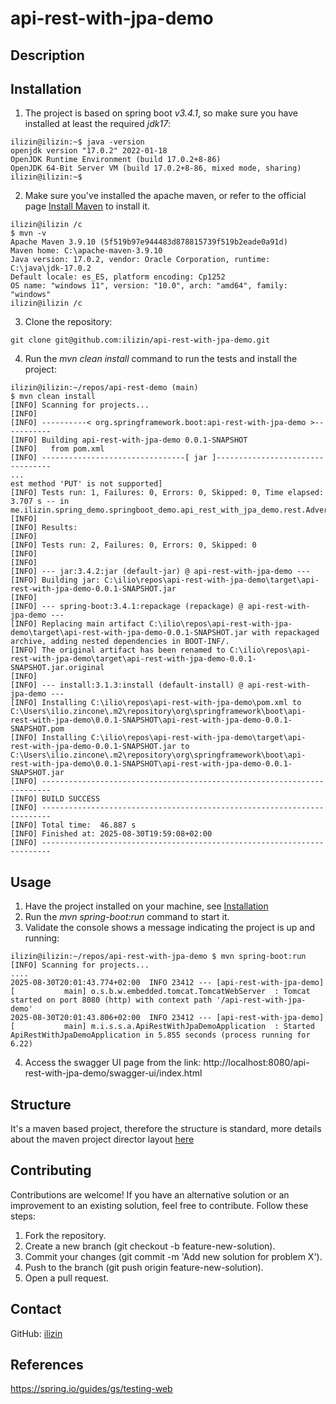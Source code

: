 # api-rest-with-jpa-demo

## Description

## Installation

1. The project is based on spring boot <i>v3.4.1</i>, so make sure you have installed at least the required *jdk17*:
```
ilizin@ilizin:~$ java -version
openjdk version "17.0.2" 2022-01-18
OpenJDK Runtime Environment (build 17.0.2+8-86)
OpenJDK 64-Bit Server VM (build 17.0.2+8-86, mixed mode, sharing)
ilizin@ilizin:~$ 
```

2. Make sure you've installed the apache maven, or refer to the official page [Install Maven](https://maven.apache.org/install.html)
   to install it.
```
ilizin@ilizin /c
$ mvn -v
Apache Maven 3.9.10 (5f519b97e944483d878815739f519b2eade0a91d)
Maven home: C:\apache-maven-3.9.10
Java version: 17.0.2, vendor: Oracle Corporation, runtime: C:\java\jdk-17.0.2
Default locale: es_ES, platform encoding: Cp1252
OS name: "windows 11", version: "10.0", arch: "amd64", family: "windows"
ilizin@ilizin /c
```

3. Clone the repository:
```
git clone git@github.com:ilizin/api-rest-with-jpa-demo.git
```

4. Run the <i>mvn clean install</i> command to run the tests and install the project:
```
ilizin@ilizin:~/repos/api-rest-demo (main)
$ mvn clean install
[INFO] Scanning for projects...
[INFO]
[INFO] ----------< org.springframework.boot:api-rest-with-jpa-demo >-----------
[INFO] Building api-rest-with-jpa-demo 0.0.1-SNAPSHOT
[INFO]   from pom.xml
[INFO] --------------------------------[ jar ]---------------------------------
...
est method 'PUT' is not supported]
[INFO] Tests run: 1, Failures: 0, Errors: 0, Skipped: 0, Time elapsed: 3.707 s -- in me.ilizin.spring_demo.springboot_demo.api_rest_with_jpa_demo.rest.AdvertisementRestControllerTest
[INFO]
[INFO] Results:
[INFO]
[INFO] Tests run: 2, Failures: 0, Errors: 0, Skipped: 0
[INFO]
[INFO]
[INFO] --- jar:3.4.2:jar (default-jar) @ api-rest-with-jpa-demo ---
[INFO] Building jar: C:\ilio\repos\api-rest-with-jpa-demo\target\api-rest-with-jpa-demo-0.0.1-SNAPSHOT.jar
[INFO]
[INFO] --- spring-boot:3.4.1:repackage (repackage) @ api-rest-with-jpa-demo ---
[INFO] Replacing main artifact C:\ilio\repos\api-rest-with-jpa-demo\target\api-rest-with-jpa-demo-0.0.1-SNAPSHOT.jar with repackaged archive, adding nested dependencies in BOOT-INF/.
[INFO] The original artifact has been renamed to C:\ilio\repos\api-rest-with-jpa-demo\target\api-rest-with-jpa-demo-0.0.1-SNAPSHOT.jar.original
[INFO]
[INFO] --- install:3.1.3:install (default-install) @ api-rest-with-jpa-demo ---
[INFO] Installing C:\ilio\repos\api-rest-with-jpa-demo\pom.xml to C:\Users\ilio.zincone\.m2\repository\org\springframework\boot\api-rest-with-jpa-demo\0.0.1-SNAPSHOT\api-rest-with-jpa-demo-0.0.1-SNAPSHOT.pom
[INFO] Installing C:\ilio\repos\api-rest-with-jpa-demo\target\api-rest-with-jpa-demo-0.0.1-SNAPSHOT.jar to C:\Users\ilio.zincone\.m2\repository\org\springframework\boot\api-rest-with-jpa-demo\0.0.1-SNAPSHOT\api-rest-with-jpa-demo-0.0.1-SNAPSHOT.jar
[INFO] ------------------------------------------------------------------------
[INFO] BUILD SUCCESS
[INFO] ------------------------------------------------------------------------
[INFO] Total time:  46.887 s
[INFO] Finished at: 2025-08-30T19:59:08+02:00
[INFO] ------------------------------------------------------------------------
```

## Usage

1. Have the project installed on your machine, see [Installation](#installation)
2. Run the <i>mvn spring-boot:run</i> command to start it.
3. Validate the console shows a message indicating the project is up and running:
```
ilizin@ilizin:~/repos/api-rest-with-jpa-demo $ mvn spring-boot:run
[INFO] Scanning for projects...
....
2025-08-30T20:01:43.774+02:00  INFO 23412 --- [api-rest-with-jpa-demo] [           main] o.s.b.w.embedded.tomcat.TomcatWebServer  : Tomcat started on port 8080 (http) with context path '/api-rest-with-jpa-demo'
2025-08-30T20:01:43.806+02:00  INFO 23412 --- [api-rest-with-jpa-demo] [           main] m.i.s.s.a.ApiRestWithJpaDemoApplication  : Started ApiRestWithJpaDemoApplication in 5.855 seconds (process running for 6.22)
```
4. Access the swagger UI page from the link: http://localhost:8080/api-rest-with-jpa-demo/swagger-ui/index.html

## Structure

It's a maven based project, therefore the structure is standard, more details about the maven project director layout  [here](https://maven.apache.org/guides/introduction/introduction-to-the-standard-directory-layout.html)

## Contributing

Contributions are welcome! If you have an alternative solution or an improvement to an existing solution, feel free to contribute. Follow these steps:

1. Fork the repository.
2. Create a new branch (git checkout -b feature-new-solution).
3. Commit your changes (git commit -m 'Add new solution for problem X').
4. Push to the branch (git push origin feature-new-solution).
5. Open a pull request.

## Contact

GitHub: [ilizin](https://github.com/ilizin)

## References

https://spring.io/guides/gs/testing-web